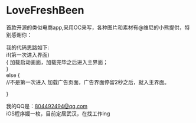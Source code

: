 # LoveFreshBeen
首款开源的类似电商app,采用OC来写，各种图片和素材有@维尼的小熊提供，特别感谢你：</br>

我的代码思路如下:</br>
if(第一次进入界面)</br> {
    加载启动画面，加载完毕之后进入主界面；</br>
}</br>
else {</br>
//不是第一次进入
  加载广告页面，广告界面停留2秒之后，就入主界面。</br>

}</br>

我的QQ是：804492494@qq.com</br>
iOS程序媛一枚，目前定居武汉，在找工作ing<br>
